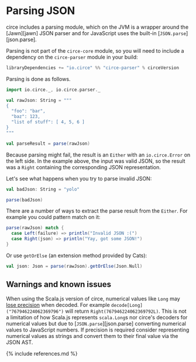 Parsing JSON
============

circe includes a parsing module, which on the JVM is a wrapper around the [Jawn][jawn] JSON parser and for JavaScript uses the built-in [`JSON.parse`][json.parse].

Parsing is not part of the `circe-core` module, so you will need to include a dependency on the `circe-parser` module in your build:

```scala
libraryDependencies += "io.circe" %% "circe-parser" % circeVersion
```

Parsing is done as follows.

```scala mdoc
import io.circe._, io.circe.parser._

val rawJson: String = """
{
  "foo": "bar",
  "baz": 123,
  "list of stuff": [ 4, 5, 6 ]
}
"""

val parseResult = parse(rawJson)
```

Because parsing might fail, the result is an `Either` with an `io.circe.Error` on the left side.
In the example above, the input was valid JSON, so the result was a `Right` containing the
corresponding JSON representation.

Let's see what happens when you try to parse invalid JSON:

```scala mdoc
val badJson: String = "yolo"

parse(badJson)
```

There are a number of ways to extract the parse result from the `Either`. For example you could pattern
match on it:

```scala mdoc
parse(rawJson) match {
  case Left(failure) => println("Invalid JSON :(")
  case Right(json) => println("Yay, got some JSON!")
}
```

Or use `getOrElse` (an extension method provided by Cats):

```scala mdoc
val json: Json = parse(rawJson).getOrElse(Json.Null)
```

## Warnings and known issues

When using the Scala.js version of circe, numerical values like `Long` may [lose
precision][#393] when decoded. For example `decode[Long]("767946224062369796")`
will return `Right(767946224062369792L)`. This is not a limitation of how
Scala.js represents `scala.Long`s nor circe's decoders for numerical values but
due to [`JSON.parse`][json.parse] converting numerical values to JavaScript
numbers. If precision is required consider representing numerical values as
strings and convert them to their final value via the JSON AST.

 [#393]: https://github.com/circe/circe/issues/393

{% include references.md %}
